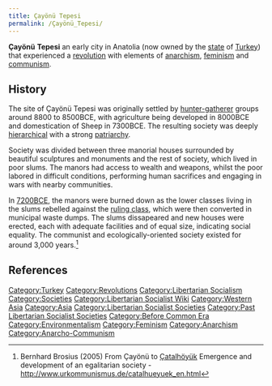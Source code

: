 ```yaml
---
title: Çayönü Tepesi
permalink: /Çayönü_Tepesi/
---
```


**Çayönü** **Tepesi** an early city in Anatolia (now owned by the
[state](State_(Polity) "wikilink") of [Turkey](Turkey "wikilink")) that
experienced a [revolution](revolution "wikilink") with elements of
[anarchism](anarchism "wikilink"), [feminism](feminism "wikilink") and
[communism](Anarcho-Communism "wikilink").

## History

The site of Çayönü Tepesi was originally settled by
[hunter-gatherer](Hunter-Gatherer "wikilink") groups around 8800 to
8500BCE, with agriculture being developed in 8000BCE and domestication
of Sheep in 7300BCE. The resulting society was deeply
[hierarchical](Social_Hierarchy "wikilink") with a strong
[patriarchy](patriarchy "wikilink").

Society was divided between three manorial houses surrounded by
beautiful sculptures and monuments and the rest of society, which lived
in poor slums. The manors had access to wealth and weapons, whilst the
poor labored in difficult conditions, performing human sacrifices and
engaging in wars with nearby communities.

In [7200BCE](Timeline_of_Libertarian_Socialism "wikilink"), the manors
were burned down as the lower classes living in the slums rebelled
against the [ruling class](Ruling_Class "wikilink"), which were then
converted in municipal waste dumps. The slums dissapeared and new houses
were erected, each with adequate facilities and of equal size,
indicating social equality. The communist and ecologically-oriented
society existed for around 3,000 years.[^1]

## References

<references />

[Category:Turkey](Category:Turkey "wikilink")
[Category:Revolutions](Category:Revolutions "wikilink")
[Category:Libertarian
Socialism](Category:Libertarian_Socialism "wikilink")
[Category:Societies](Category:Societies "wikilink")
[Category:Libertarian Socialist
Wiki](Category:Libertarian_Socialist_Wiki "wikilink") [Category:Western
Asia](Category:Western_Asia "wikilink")
[Category:Asia](Category:Asia "wikilink") [Category:Libertarian
Socialist
Societies](Category:Libertarian_Socialist_Societies "wikilink")
[Category:Past Libertarian Socialist
Societies](Category:Past_Libertarian_Socialist_Societies "wikilink")
[Category:Before Common Era](Category:Before_Common_Era "wikilink")
[Category:Environmentalism](Category:Environmentalism "wikilink")
[Category:Feminism](Category:Feminism "wikilink")
[Category:Anarchism](Category:Anarchism "wikilink")
[Category:Anarcho-Communism](Category:Anarcho-Communism "wikilink")

[^1]: Bernhard Brosius (2005) From Çayönü to
    [Çatalhöyük](Çatalhöyük "wikilink") Emergence and development of an
    egalitarian society -
    <http://www.urkommunismus.de/catalhueyuek_en.html>